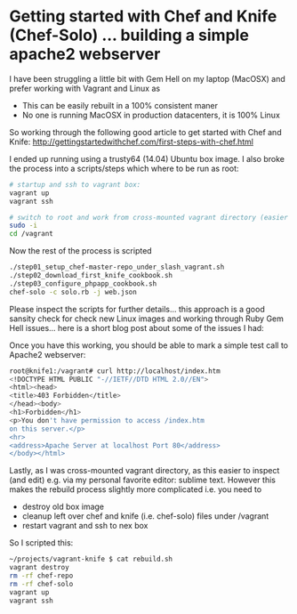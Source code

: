 
# Getting started with Chef and Knife (Chef-Solo) ... building a simple apache2 webserver

I have been struggling a little bit with Gem Hell on my laptop (MacOSX) and prefer working with Vagrant and Linux as 

  - This can be easily rebuilt in a 100% consistent maner
  - No one is running MacOSX in production datacenters, it is 100% Linux

So working through the following good article to get started with Chef and Knife: http://gettingstartedwithchef.com/first-steps-with-chef.html

I ended up running using a trusty64 (14.04) Ubuntu box image. I also broke the process into a scripts/steps which where to be run as root:

```sh
# startup and ssh to vagrant box:
vagrant up
vagrant ssh

# switch to root and work from cross-mounted vagrant directory (easier to inspect):
sudo -i
cd /vagrant
```

Now the rest of the process is scripted

```sh
./step01_setup_chef-master-repo_under_slash_vagrant.sh
./step02_download_first_knife_cookbook.sh
./step03_configure_phpapp_cookbook.sh
chef-solo -c solo.rb -j web.json
```

Please inspect the scripts for further details... this approach is a good sansity check for check new Linux images and working through Ruby Gem Hell issues... here is a short blog post about some of the issues I had:


Once you have this working, you should be able to mark a simple test call to Apache2 webserver:

```sh
root@knife1:/vagrant# curl http://localhost/index.htm
<!DOCTYPE HTML PUBLIC "-//IETF//DTD HTML 2.0//EN">
<html><head>
<title>403 Forbidden</title>
</head><body>
<h1>Forbidden</h1>
<p>You don't have permission to access /index.htm
on this server.</p>
<hr>
<address>Apache Server at localhost Port 80</address>
</body></html>
```

Lastly, as I was cross-mounted vagrant directory, as this easier to inspect (and edit) e.g. via my personal favorite editor: sublime text. However this makes the rebuild process slightly more complicated i.e. you need to
  - destroy old box image
  - cleanup left over chef and knife (i.e. chef-solo) files under /vagrant
  - restart vagrant and ssh to nex box

So I scripted this:

```sh
~/projects/vagrant-knife $ cat rebuild.sh
vagrant destroy
rm -rf chef-repo
rm -rf chef-solo
vagrant up
vagrant ssh
```

